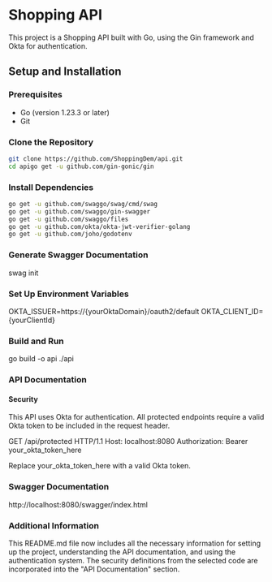 # Shopping API

This project is a Shopping API built with Go, using the Gin framework and Okta for authentication.

## Setup and Installation

### Prerequisites

- Go (version 1.23.3 or later)
- Git

### Clone the Repository

```bash
git clone https://github.com/ShoppingDem/api.git
cd apigo get -u github.com/gin-gonic/gin
```

### Install Dependencies
```bash
go get -u github.com/swaggo/swag/cmd/swag
go get -u github.com/swaggo/gin-swagger
go get -u github.com/swaggo/files
go get -u github.com/okta/okta-jwt-verifier-golang
go get -u github.com/joho/godotenv
```
### Generate Swagger Documentation

swag init


### Set Up Environment Variables

OKTA_ISSUER=https://{yourOktaDomain}/oauth2/default
OKTA_CLIENT_ID={yourClientId}

### Build and Run


go build -o api
./api


### API Documentation
#### Security

This API uses Okta for authentication. All protected endpoints require a valid Okta token to be included in the request header.

GET /api/protected HTTP/1.1
Host: localhost:8080
Authorization: Bearer your_okta_token_here


Replace your_okta_token_here with a valid Okta token.


### Swagger Documentation
http://localhost:8080/swagger/index.html

### Additional Information


This README.md file now includes all the necessary information for setting up the project, understanding the API documentation, and using the authentication system. The security definitions from the selected code are incorporated into the "API Documentation" section.
